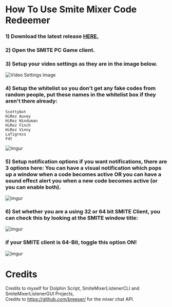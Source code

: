 # How To Use Smite Mixer Code Redeemer
### 1) Download the latest release [HERE.](https://github.com/Lumbridge/SmiteMixerCodeRedeemer/releases/download/v1.0.3/Smite.Mixer.Code.Redeemer.zip)
### 2) Open the SMITE PC Game client.
### 3) Setup your video settings as they are in the image below.
![Video Settings Image](https://i.imgur.com/Eaf8X3u.png)
### 4) Setup the whitelist so you don't get any fake codes from random people, put these names in the whitelist box if they aren't there already:
<code>Scottybot</code>  
<code>HiRez Auvey</code>  
<code>HiRez Hinduman</code>  
<code>HiRez Finch</code>  
<code>HiRez Vinny</code>  
<code>LaTigress</code>  
<code>Fdt</code>  
  
![Imgur](https://i.imgur.com/uXlra2L.png)
### 5) Setup notification options if you want notifications, there are 3 options here: You can have a visual notification which pops up a window when a code becomes active OR you can have a sound effect alert you when a new code becomes active (or you can enable both).
![Imgur](https://i.imgur.com/jHtVObT.png)
### 6) Set whether you are a using 32 or 64 bit SMITE Client, you can check this by looking at the SMITE window title:  
![Imgur](https://i.imgur.com/lL3nVUK.png)
### if your SMITE client is 64-Bit, toggle this option ON!
![Imgur](https://i.imgur.com/Qc5N6VZ.png)
# Credits
Credits to myself for Dolphin Script, SmiteMixerListenerCLI and SmiteMixerListenerGUI Projects,  
Credits to https://github.com/breeser/ for the mixer chat API.  
